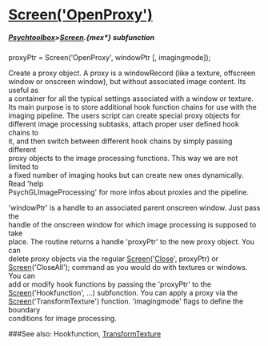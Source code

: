 # [Screen('OpenProxy')](Screen-OpenProxy) 
##### [Psychtoolbox](Psychtoolbox)>[Screen](Screen).{mex*} subfunction

proxyPtr = Screen('OpenProxy', windowPtr [, imagingmode]);

Create a proxy object. A proxy is a windowRecord (like a texture, offscreen  
window or onscreen window), but without associated image content. Its useful as  
a container for all the typical settings associated with a window or texture.  
Its main purpose is to store additional hook function chains for use with the  
imaging pipeline. The users script can create special proxy objects for  
different image processing subtasks, attach proper user defined hook chains to  
it, and then switch between different hook chains by simply passing different  
proxy objects to the image processing functions. This way we are not limited to  
a fixed number of imaging hooks but can create new ones dynamically. Read 'help  
PsychGLImageProcessing' for more infos about proxies and the pipeline.   
  
'windowPtr' is a handle to an associated parent onscreen window. Just pass the  
handle of the onscreen window for which image processing is supposed to take  
place. The routine returns a handle 'proxyPtr' to the new proxy object. You can  
delete proxy objects via the regular [Screen](Screen)('[Close](Close)', proxyPtr) or  
[Screen](Screen)('CloseAll'); command as you would do with textures or windows. You can  
add or modify hook functions by passing the 'proxyPtr' to the  
[Screen](Screen)('Hookfunction', ...) subfunction. You can apply a proxy via the  
[Screen](Screen)('TransformTexture') function. 'imagingmode' flags to define the boundary  
conditions for image processing.   


###See also:
Hookfunction, [TransformTexture](Screen-TransformTexture)
